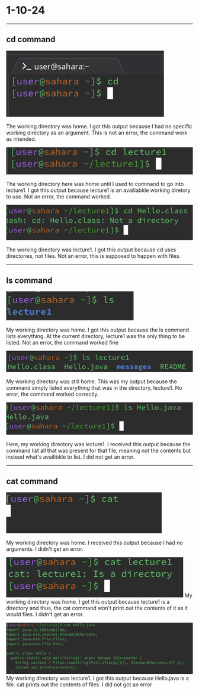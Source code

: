 # 1-10-24
___
## cd command
![Image](cdnoargs.png)

The working directory was home.
I got this output because I had no specific working directory as an argument.
This is not an error, the command work as intended.

![Image](cdrepo.png)

The working directory here was home until I used to command to go into lecture1.
I got this output because lecture1 is an availiabkle working diretory to use.
Not an error, the command worked.

![Image](cdrepofile.png)

The working directory was lecture1.
I got this output because cd uses directories, not files.
Not an error, this is supposed to happen with files.
___
## ls command
![Image](lsnoargs.png)

My working directory was home.
I got this output because the ls command lists everything. At the current directory, lecture1 was the only thing to be listed.
Not an error, the command worked fine

![image](lsrepo.png)

My working directory was still home.
This was my output because the command simply listed everything that was in the directory, lecture1.
No error, the command worked correctly.

![image](lsfile.png)

Here, my working directory was lecture1.
I received this output because the command list all that was present for that file, meaning not the contents but instead what's availibkle to list.
I did not get an error.
___

## cat command

![image](catnoargs.png)

My working directory was home.
I received this output because I had no arguments.
I didn't get an error.

![image](catrepo.png)
My working directory was home.
I got this output because lecture1 is a directory and thus, the cat command won't print out the contents of it as it would files.
I didn't get an error.

![image](catfile.png)
My working directory was lecture1.
I got this output because Hello.java is a file. cat prints out the contents of files.
I did not got an error

